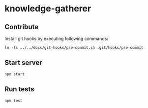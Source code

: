 knowledge-gatherer
======

## Contribute
Install git hooks by executing following commands:
```
ln -fs ../../docs/git-hooks/pre-commit.sh .git/hooks/pre-commit
```

## Start server
```npm start```

## Run tests
```npm test```